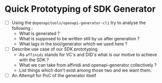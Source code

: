 # Quick Prototyping of SDK Generator

- [ ] Using the `@openapitools/openapi-generator-cli` try to analyse the following :
    - What is generated ?
    - What is supposed to be written still by us after generation ?
    - What lags in the tool/generator which we used here ?
- [ ] Describe use case of our SDK prototyping 
    - As `affinidi` stands for VC's and DID's what is our motive to achieve with the SDK ?
    - What we can take from affinidi and openapi-generator collectively ?
    - List things which don't exist among those two and we want them. 
- [ ] An Attempt for PoC of the generator itself
